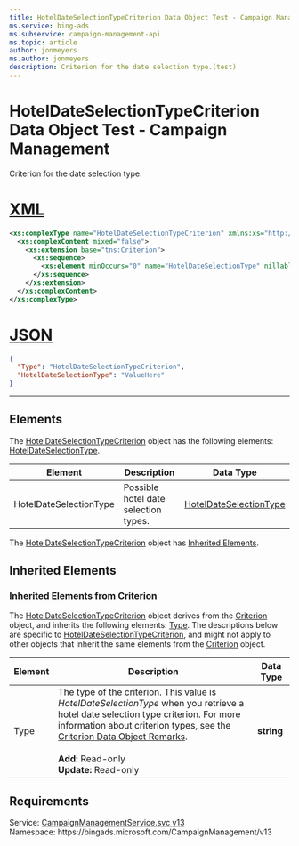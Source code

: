 ```yaml
---
title: HotelDateSelectionTypeCriterion Data Object Test - Campaign Management
ms.service: bing-ads
ms.subservice: campaign-management-api
ms.topic: article
author: jonmeyers
ms.author: jonmeyers
description: Criterion for the date selection type.(test)
---
```

# HotelDateSelectionTypeCriterion Data Object Test - Campaign Management
Criterion for the date selection type.

# [XML](#tab/xml)

```xml
<xs:complexType name="HotelDateSelectionTypeCriterion" xmlns:xs="http://www.w3.org/2001/XMLSchema">
  <xs:complexContent mixed="false">
    <xs:extension base="tns:Criterion">
      <xs:sequence>
        <xs:element minOccurs="0" name="HotelDateSelectionType" nillable="true" type="tns:HotelDateSelectionType" />
      </xs:sequence>
    </xs:extension>
  </xs:complexContent>
</xs:complexType>
```

# [JSON](#tab/json)

```json
{
  "Type": "HotelDateSelectionTypeCriterion",
  "HotelDateSelectionType": "ValueHere"
}
```

-----

## <a name="elements"></a>Elements

The [HotelDateSelectionTypeCriterion](hoteldateselectiontypecriterion.md) object has the following elements: [HotelDateSelectionType](#hoteldateselectiontype).

|Element|Description|Data Type|
|-----------|---------------|-------------|
|<a name="hoteldateselectiontype"></a>HotelDateSelectionType|Possible hotel date selection types.|[HotelDateSelectionType](hoteldateselectiontype.md)|

The [HotelDateSelectionTypeCriterion](hoteldateselectiontypecriterion.md) object has [Inherited Elements](#inheritedelements).

## <a name="inheritedelements"></a>Inherited Elements

### <a name="inheritedelementscriterion"></a>Inherited Elements from Criterion
The [HotelDateSelectionTypeCriterion](hoteldateselectiontypecriterion.md) object derives from the [Criterion](criterion.md) object, and inherits the following elements: [Type](#type). The descriptions below are specific to [HotelDateSelectionTypeCriterion](hoteldateselectiontypecriterion.md), and might not apply to other objects that inherit the same elements from the [Criterion](criterion.md) object.  

|Element|Description|Data Type|
|-----------|---------------|-------------|
|<a name="type"></a>Type|The type of the criterion. This value is *HotelDateSelectionType* when you retrieve a hotel date selection type criterion. For more information about criterion types, see the [Criterion Data Object Remarks](criterion.md#remarks).<br/><br/>**Add:** Read-only<br/>**Update:** Read-only|**string**|

## Requirements
Service: [CampaignManagementService.svc v13](https://campaign.api.bingads.microsoft.com/Api/Advertiser/CampaignManagement/v13/CampaignManagementService.svc)  
Namespace: https\://bingads.microsoft.com/CampaignManagement/v13  

